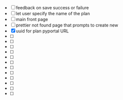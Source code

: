 - [ ] feedback on save success or failure
- [ ] let user specify the name of the plan
- [ ] main front page
- [ ] prettier not found page that prompts to create new
- [x] uuid for plan pyportal URL 
- [ ] 
- [ ] 
- [ ] 
- [ ] 
- [ ] 
- [ ] 
- [ ] 
- [ ] 
- [ ] 
- [ ] 
- [ ] 
- [ ] 



